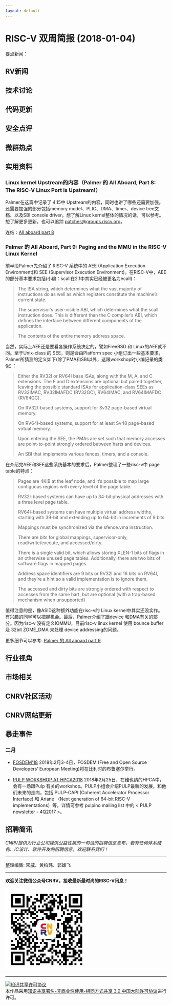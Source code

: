 ```yaml
---
layout: default
---
```


# RISC-V 双周简报 (2018-01-04)

要点新闻：


## RV新闻


## 技术讨论



## 代码更新

## 安全点评

## 微群热点

## 实用资料

### Linux kernel Upstream的内容（Palmer 的 All Aboard, Part 8: The RISC-V Linux Port is Upstream!）

Palmer在这篇中记录了 4.15中 Upstream的内容，同时也讲了哪些还需要加强。还需要加强的部分包括memory model、PLIC、DMA、timer、device tree文档、以及SBI console driver。想了解Linux kernel整体的情况的话，可以参考。想了解更多更新，也可以追踪 patches@groups.riscv.org。

连结：[All aboard part 8 ](https://www.sifive.com/blog/2017/12/05/all-aboard-part-8-the-risc-v-linux-port-is-upstream/)


### Palmer 的 All Aboard, Part 9: Paging and the MMU in the RISC-V Linux Kernel

前半段Palmer先介绍了 RISC-V 系统中的 AEE (Application Execution Environment)和 SEE (Supervisor Execution Environment)。在RISC-V中，AEE的部分基本要求包括(小编：scall在2.1中其实已经被更名为ecall)：

> The ISA string, which determines what the vast majority of instructions do as well as which registers constitute the machine’s current state.
> 
> The supervisor’s user-visible ABI, which determines what the scall instruction does. This is different than the C compiler’s ABI, which defines the interface between different components of the application.
> 
> The contents of the entire memory address space.

当然，实际上AEE还是要看各操作系统决定的，譬如FreeBSD 和 Linux的AEE就不同。至于Unix-class 的 SEE，则是会由Platform spec 小组订出一些基本要求，Palmer所猜测的定义如下(除了PMA和SBI以外，这跟workshop时小编记录的类似）：

> Either the RV32I or RV64I base ISAs, along with the M, A, and C extensions. The F and D extensions are optional but paired together, leaving the possible standard ISAs for application-class SEEs as RV32IMAC, RV32IMAFDC (RV32GC), RV64IMAC, and RV64IMAFDC (RV64GC).
> 
> On RV32I-based systems, support for Sv32 page-based virtual memory.
> 
> On RV64I-based systems, support for at least Sv48 page-based virtual memory.
> 
> Upon entering the SEE, the PMAs are set such that memory accesses are point-to-point strongly ordered between harts and devices.
> 
> An SBI that implements various fences, timers, and a console.

在介绍完AEE和SEE这些系统基本的要求后，Palmer整理了一些risc-v中 page table的特点：
> Pages are 4KiB at the leaf node, and it’s possible to map large contiguous regions with every level of the page table.
> 
> RV32I-based systems can have up to 34-bit physical addresses with a three level page table.
> 
> RV64I-based systems can have multiple virtual address widths, starting with 39-bit and extending up to 64-bit in increments of 9 bits.
> 
> Mappings must be synchronized via the sfence.vma instruction.
> 
> There are bits for global mappings, supervisor-only, read/write/execute, and accessed/dirty.
> 
> There is a single valid bit, which allows storing XLEN-1 bits of flags in an otherwise unused page tables. Additionally, there are two bits of software flags in mapped pages.
> 
> Address space identifiers are 9 bits or RV32I and 16 bits on RV64I, and they’re a hint so a valid implementation is to ignore them.
> 
> The accessed and dirty bits are strongly ordered with respect to accesses from the same hart, but are optional (with a trap-based mechanism when unsupported)
> 

值得注意的是，像ASID这种额外功能在risc-v的 Linux kernel中其实还没实作。有兴趣的同学可以把握机会。最后，Palmer介绍了跟device 和DMA有关的部分。因为risc-v 没有定义IOMMU，目前risc-v linux kernel 使用 bounce buffer 及 32bit ZOME_DMA 来处理 device addressing的问题。

更多细节可以参考: [Palmer 的 All aboard part 9](https://www.sifive.com/blog/2017/12/11/all-aboard-part-9-paging-and-mmu-in-risc-v-linux-kernel/)






## 行业视角

## 市场相关


## CNRV社区活动

## CNRV网站更新


## 暴走事件



### 二月

+ [FOSDEM'18](https://fosdem.org/2018/) 2018年2月3-4日，FOSDEM (Free and Open Source Developers’ European Meeting)将在比利时的布鲁塞尔举行。

+ [PULP WORKSHOP AT HPCA2018](http://pulp-platform.org/hpca2018) 2018年2月25日，在维也纳的HPCA中，会有一场跟Pulp 有关的workshop。PULP小组会介绍PULP最新的发展，和他们未来的走向，包括  PULP-CAPI (Coherent Accelerator Processor Interface) 和 Ariane （Next generation of 64-bit RISC-V implementations）等。详情可参考 pulpino mailing list 中的 < PULP newsletter - 4Q2017 >。


## 招聘简讯

_CNRV提供为行业公司提供公益性质的一句话的招聘信息发布，若有任何体系结构、IC设计、软件开发的招聘信息，欢迎联系我们！_

----

整理编集: 宋威、黄柏玮、郭雄飞


----

**欢迎关注微信公众号CNRV，接收最新最时尚的RISC-V讯息！**

![CNRV微信公众号](/assets/images/cnrv_qr.png)

----

<a rel="license" href="http://creativecommons.org/licenses/by-nc-sa/3.0/cn/"><img alt="知识共享许可协议" style="border-width:0" src="https://i.creativecommons.org/l/by-nc-sa/3.0/cn/80x15.png" /></a><br />本作品采用<a rel="license" href="http://creativecommons.org/licenses/by-nc-sa/3.0/cn/">知识共享署名-非商业性使用-相同方式共享 3.0 中国大陆许可协议</a>进行许可。


